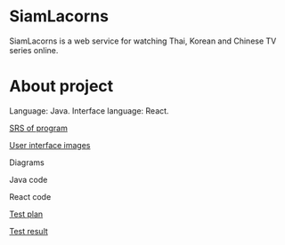 # SiamLacorns
SiamLacorns is a web service for watching Thai, Korean and Chinese TV series online.

# About project
Language: Java.
Interface language: React.

[SRS of program]()

[User interface images]()

Diagrams

Java code

React code

[Test plan]()

[Test result]()


